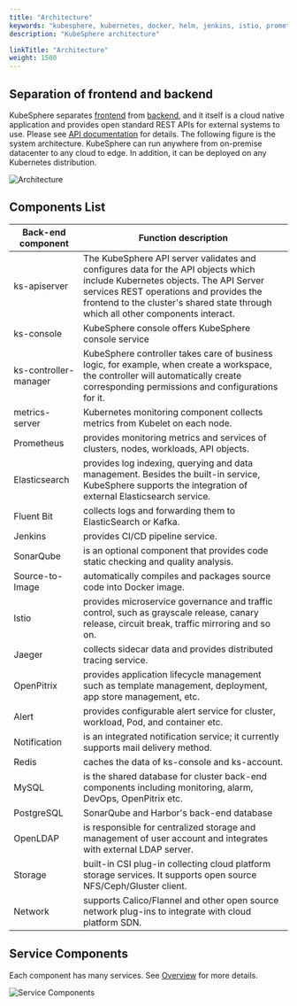```yaml
---
title: "Architecture"
keywords: "kubesphere, kubernetes, docker, helm, jenkins, istio, prometheus, devops, service mesh"
description: "KubeSphere architecture"

linkTitle: "Architecture"
weight: 1500
---
```


## Separation of frontend and backend

KubeSphere separates [frontend](https://github.com/kubesphere/console) from [backend](https://github.com/kubesphere/kubesphere), and it itself is a cloud native application and provides open standard REST APIs for external systems to use. Please see [API documentation](../../reference/api-docs/) for details. The following figure is the system architecture. KubeSphere can run anywhere from on-premise datacenter to any cloud to edge. In addition, it can be deployed on any Kubernetes distribution.

![Architecture](https://pek3b.qingstor.com/kubesphere-docs/png/20190810073322.png)

## Components List

| Back-end component | Function description |
|---|---|
| ks-apiserver | The KubeSphere API server validates and configures data for the API objects which include Kubernetes objects. The API Server services REST operations and provides the frontend to the cluster's shared state through which all other components interact. |
| ks-console | KubeSphere console offers KubeSphere console service |
| ks-controller-manager | KubeSphere controller takes care of business logic, for example, when create a workspace, the controller will automatically create corresponding permissions and configurations for it. |
| metrics-server | Kubernetes monitoring component collects metrics from Kubelet on each node. |
| Prometheus | provides monitoring metrics and services of clusters, nodes, workloads, API objects. |
| Elasticsearch | provides log indexing, querying and data management. Besides the built-in service, KubeSphere supports the integration of external Elasticsearch service. |
| Fluent Bit | collects logs and forwarding them to ElasticSearch or Kafka. |
| Jenkins | provides CI/CD pipeline service. |
| SonarQube | is an optional component that provides code static checking and quality analysis. |
| Source-to-Image | automatically compiles and packages source code into Docker image. |
| Istio | provides microservice governance and traffic control, such as grayscale release, canary release, circuit break, traffic mirroring and so on. |
| Jaeger | collects sidecar data and provides distributed tracing service. |
| OpenPitrix | provides application lifecycle management such as template management, deployment, app store management, etc. |
| Alert | provides configurable alert service for cluster, workload, Pod, and container etc. |
| Notification | is an integrated notification service; it currently supports mail delivery method. |
| Redis | caches the data of ks-console and ks-account. |
| MySQL | is the shared database for cluster back-end components including monitoring, alarm, DevOps, OpenPitrix etc. |
| PostgreSQL | SonarQube and Harbor's back-end database |
| OpenLDAP | is responsible for centralized storage and management of user account and integrates with external LDAP server. |
| Storage | built-in CSI plug-in collecting cloud platform storage services. It supports open source NFS/Ceph/Gluster client. |
| Network | supports Calico/Flannel and other open source network plug-ins to integrate with cloud platform SDN. |

## Service Components

Each component has many services. See [Overview](../../pluggable-components/overview/) for more details.

![Service Components](https://pek3b.qingstor.com/kubesphere-docs/png/20191017163549.png)
